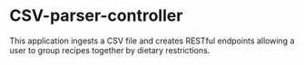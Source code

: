 # CSV-parser-controller

This application ingests a CSV file and creates RESTful endpoints allowing a user to group recipes together by dietary restrictions.
